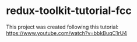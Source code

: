 # redux-toolkit-tutorial-fcc
This project was created following this tutorial: https://www.youtube.com/watch?v=bbkBuqC1rU4
